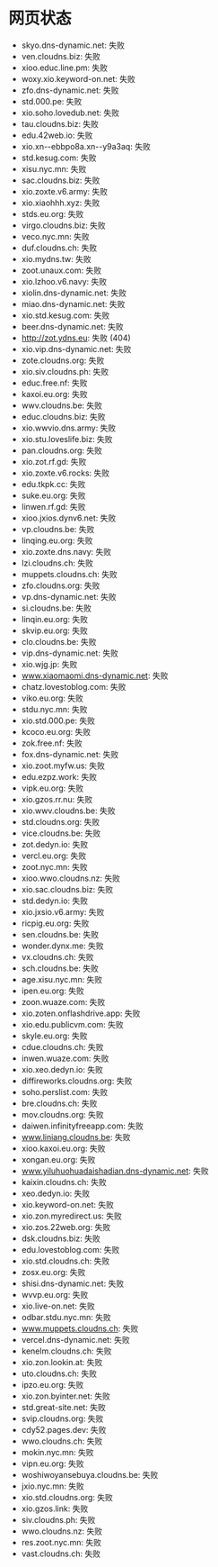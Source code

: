 # 网页状态
- skyo.dns-dynamic.net: 失败
- ven.cloudns.biz: 失败
- xioo.educ.line.pm: 失败
- woxy.xio.keyword-on.net: 失败
- zfo.dns-dynamic.net: 失败
- std.000.pe: 失败
- xio.soho.lovedub.net: 失败
- tau.cloudns.biz: 失败
- edu.42web.io: 失败
- xio.xn--ebbpo8a.xn--y9a3aq: 失败
- std.kesug.com: 失败
- xisu.nyc.mn: 失败
- sac.cloudns.biz: 失败
- xio.zoxte.v6.army: 失败
- xio.xiaohhh.xyz: 失败
- stds.eu.org: 失败
- virgo.cloudns.biz: 失败
- veco.nyc.mn: 失败
- duf.cloudns.ch: 失败
- xio.mydns.tw: 失败
- zoot.unaux.com: 失败
- xio.lzhoo.v6.navy: 失败
- xiolin.dns-dynamic.net: 失败
- miao.dns-dynamic.net: 失败
- xio.std.kesug.com: 失败
- beer.dns-dynamic.net: 失败
- http://zot.ydns.eu: 失败 (404)
- xio.vip.dns-dynamic.net: 失败
- zote.cloudns.org: 失败
- xio.siv.cloudns.ph: 失败
- educ.free.nf: 失败
- kaxoi.eu.org: 失败
- wwv.cloudns.be: 失败
- educ.cloudns.biz: 失败
- xio.wwvio.dns.army: 失败
- xio.stu.loveslife.biz: 失败
- pan.cloudns.org: 失败
- xio.zot.rf.gd: 失败
- xio.zoxte.v6.rocks: 失败
- edu.tkpk.cc: 失败
- suke.eu.org: 失败
- linwen.rf.gd: 失败
- xioo.jxios.dynv6.net: 失败
- vp.cloudns.be: 失败
- linqing.eu.org: 失败
- xio.zoxte.dns.navy: 失败
- lzi.cloudns.ch: 失败
- muppets.cloudns.ch: 失败
- zfo.cloudns.org: 失败
- vp.dns-dynamic.net: 失败
- si.cloudns.be: 失败
- linqin.eu.org: 失败
- skvip.eu.org: 失败
- clo.cloudns.be: 失败
- vip.dns-dynamic.net: 失败
- xio.wjg.jp: 失败
- www.xiaomaomi.dns-dynamic.net: 失败
- chatz.lovestoblog.com: 失败
- viko.eu.org: 失败
- stdu.nyc.mn: 失败
- xio.std.000.pe: 失败
- kcoco.eu.org: 失败
- zok.free.nf: 失败
- fox.dns-dynamic.net: 失败
- xio.zoot.myfw.us: 失败
- edu.ezpz.work: 失败
- vipk.eu.org: 失败
- xio.gzos.rr.nu: 失败
- xio.wwv.cloudns.be: 失败
- std.cloudns.org: 失败
- vice.cloudns.be: 失败
- zot.dedyn.io: 失败
- vercl.eu.org: 失败
- zoot.nyc.mn: 失败
- xioo.wwo.cloudns.nz: 失败
- xio.sac.cloudns.biz: 失败
- std.dedyn.io: 失败
- xio.jxsio.v6.army: 失败
- ricpig.eu.org: 失败
- sen.cloudns.be: 失败
- wonder.dynx.me: 失败
- vx.cloudns.ch: 失败
- sch.cloudns.be: 失败
- age.xisu.nyc.mn: 失败
- ipen.eu.org: 失败
- zoon.wuaze.com: 失败
- xio.zoten.onflashdrive.app: 失败
- xio.edu.publicvm.com: 失败
- skyle.eu.org: 失败
- cdue.cloudns.ch: 失败
- inwen.wuaze.com: 失败
- xio.xeo.dedyn.io: 失败
- diffireworks.cloudns.org: 失败
- soho.perslist.com: 失败
- bre.cloudns.ch: 失败
- mov.cloudns.org: 失败
- daiwen.infinityfreeapp.com: 失败
- www.liniang.cloudns.be: 失败
- xioo.kaxoi.eu.org: 失败
- xongan.eu.org: 失败
- www.yiluhuohuadaishadian.dns-dynamic.net: 失败
- kaixin.cloudns.ch: 失败
- xeo.dedyn.io: 失败
- xio.keyword-on.net: 失败
- xio.zon.myredirect.us: 失败
- xio.zos.22web.org: 失败
- dsk.cloudns.biz: 失败
- edu.lovestoblog.com: 失败
- xio.std.cloudns.ch: 失败
- zosx.eu.org: 失败
- shisi.dns-dynamic.net: 失败
- wvvp.eu.org: 失败
- xio.live-on.net: 失败
- odbar.stdu.nyc.mn: 失败
- www.muppets.cloudns.ch: 失败
- vercel.dns-dynamic.net: 失败
- kenelm.cloudns.ch: 失败
- xio.zon.lookin.at: 失败
- uto.cloudns.ch: 失败
- ipzo.eu.org: 失败
- xio.zon.byinter.net: 失败
- std.great-site.net: 失败
- svip.cloudns.org: 失败
- cdy52.pages.dev: 失败
- wwo.cloudns.ch: 失败
- mokin.nyc.mn: 失败
- vipn.eu.org: 失败
- woshiwoyansebuya.cloudns.be: 失败
- jxio.nyc.mn: 失败
- xio.std.cloudns.org: 失败
- xio.gzos.link: 失败
- siv.cloudns.ph: 失败
- wwo.cloudns.nz: 失败
- res.zoot.nyc.mn: 失败
- vast.cloudns.ch: 失败
